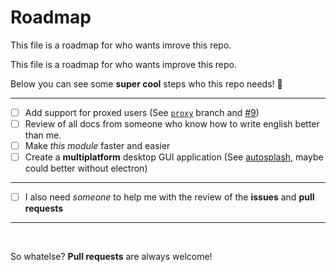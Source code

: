 # Roadmap

This file is a roadmap for who wants imrove this repo.

This file is a roadmap for who wants improve this repo.


Below you can see some **super cool** steps who this repo needs! :rabbit: 

---

- [ ] Add support for proxed users (See [`proxy`](branch-proxy) branch and [#9](https://github.com/rawnly/splash-cli/issues/9))
- [ ] Review of all docs from someone who know how to write english better than me. 
- [ ] Make _this module_ faster and easier
- [ ] Create a **multiplatform** desktop GUI application (See [autosplash](proj-autosplash), maybe could better without electron)

---


- [ ] I also need _someone_ to help me with the review of the **issues** and **pull requests**
 
---
<br>

So whatelse? **Pull requests** are always welcome!


[branch-proxy]: https://github.com/rawnly/splash-cli/tree/proxy
[proj-autosplash]: https://github.com/rawnly/autosplash
[proj-autosplash]: https://github.com/rawnly/autosplash

